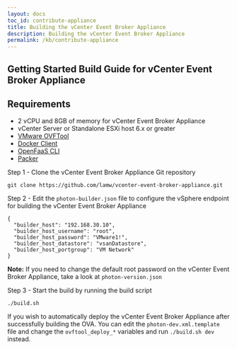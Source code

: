 ```yaml
---
layout: docs
toc_id: contribute-appliance
title: Building the vCenter Event Broker Appliance 
description: Building the vCenter Event Broker Appliance
permalink: /kb/contribute-appliance
---
```


## Getting Started Build Guide for vCenter Event Broker Appliance

## Requirements

* 2 vCPU and 8GB of memory for vCenter Event Broker Appliance
* vCenter Server or Standalone ESXi host 6.x or greater
* [VMware OVFTool](https://www.vmware.com/support/developer/ovf/)
* [Docker Client](https://docs.docker.com/v17.09/engine/installation/)
* [OpenFaaS CLI](https://github.com/openfaas/faas-cli)
* [Packer](https://www.packer.io/intro/getting-started/install.html)


Step 1 - Clone the vCenter Event Broker Appliance Git repository

```
git clone https://github.com/lamw/vcenter-event-broker-appliance.git
```

Step 2 - Edit the `photon-builder.json` file to configure the vSphere endpoint for building the vCenter Event Broker Appliance

```
{
  "builder_host": "192.168.30.10",
  "builder_host_username": "root",
  "builder_host_password": "VMware1!",
  "builder_host_datastore": "vsanDatastore",
  "builder_host_portgroup": "VM Network"
}
```

**Note:** If you need to change the default root password on the vCenter Event Broker Appliance, take a look at `photon-version.json`

Step 3 - Start the build by running the build script

```
./build.sh
````

If you wish to automatically deploy the vCenter Event Broker Appliance after successfully building the OVA. You can edit the `photon-dev.xml.template` file and change the `ovftool_deploy_*` variables and run `./build.sh dev` instead.

